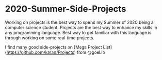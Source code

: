 # 2020-Summer-Side-Projects
Working on projects is the best way to spend my Summer of 2020 being a computer science student. 
Projects are the best way to enhance my skills in any programming language. Best way to get familiar with this language is through working on some real-time projects.

I find many good side-projects on [Mega Project List] (https://github.com/karan/Projects) from @goel.io
